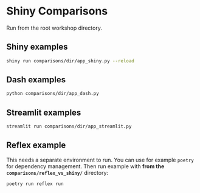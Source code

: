 # Shiny Comparisons

Run from the root workshop directory.

## Shiny examples

```bash
shiny run comparisons/dir/app_shiny.py --reload
```

## Dash examples

```bash
python comparisons/dir/app_dash.py
```

## Streamlit examples

```bash
streamlit run comparisons/dir/app_streamlit.py
```

## Reflex example

This needs a separate environment to run.
You can use for example `poetry` for dependency management.
Then run example with **from the `comparisons/reflex_vs_shiny/`** directory:

```bash
poetry run reflex run
```